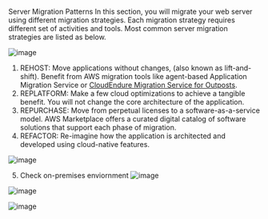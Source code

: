 Server Migration Patterns
In this section, you will migrate your web server using different migration strategies. Each migration strategy requires different set of activities and tools. Most common server migration strategies are listed as below.

![image](https://user-images.githubusercontent.com/86204106/224799351-8242930b-fe98-4d99-96a7-9ffeae195b4b.png)



1. REHOST: Move applications without changes, (also known as lift-and-shift). Benefit from AWS migration tools like agent-based Application Migration Service or [CloudEndure Migration Service for Outposts](https://console.cloudendure.com/#/signIn).
2. REPLATFORM: Make a few cloud optimizations to achieve a tangible benefit. You will not change the core architecture of the application.
3. REPURCHASE: Move from perpetual licenses to a software-as-a-service model. AWS Marketplace  offers a curated digital catalog of software solutions that support each phase of migration.
4. REFACTOR: Re-imagine how the application is architected and developed using cloud-native features.

![image](https://user-images.githubusercontent.com/86204106/224566796-39398c91-1290-46c9-9e3e-e1e249c15b7d.png)

5. Check on-premises enviornment 
![image](https://user-images.githubusercontent.com/86204106/224799926-b77529af-abae-4dcd-b34d-fc26d6eb7201.png)

![image](https://user-images.githubusercontent.com/86204106/224800975-9b89fa85-a8e4-4d00-81ac-5b4bc949b666.png)

![image](https://user-images.githubusercontent.com/86204106/224801081-53f57890-5a6f-4067-ab78-c4f710b05110.png)
